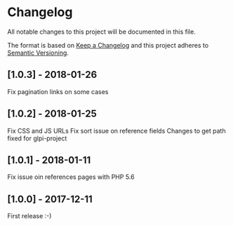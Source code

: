 # Changelog

All notable changes to this project will be documented in this file.

The format is based on [Keep a Changelog](http://keepachangelog.com/en/1.0.0/)
and this project adheres to [Semantic Versioning](http://semver.org/spec/v2.0.0.html).

## [1.0.3] - 2018-01-26

Fix pagination links on some cases

## [1.0.2] - 2018-01-25

Fix CSS and JS URLs
Fix sort issue on reference fields
Changes to get path fixed for glpi-project

## [1.0.1] - 2018-01-11

Fix issue oin references pages with PHP 5.6

## [1.0.0] - 2017-12-11

First release :-)
